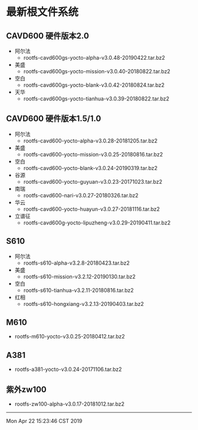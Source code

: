 # 最新根文件系统

## CAVD600 硬件版本2.0
* 阿尔法
	* rootfs-cavd600gs-yocto-alpha-v3.0.48-20190422.tar.bz2
* 美盛
	* rootfs-cavd600gs-yocto-mission-v3.0.40-20180822.tar.bz2
* 空白
	* rootfs-cavd600gs-yocto-blank-v3.0.42-20180824.tar.bz2
* 天华
	* rootfs-cavd600gs-yocto-tianhua-v3.0.39-20180822.tar.bz2

## CAVD600 硬件版本1.5/1.0
* 阿尔法
	* rootfs-cavd600-yocto-alpha-v3.0.28-20181205.tar.bz2
* 美盛
	* rootfs-cavd600-yocto-mission-v3.0.25-20180816.tar.bz2
* 空白
	* rootfs-cavd600-yocto-blank-v3.0.24-20190319.tar.bz2
* 谷源
	* rootfs-cavd600-yocto-guyuan-v3.0.23-20171023.tar.bz2
* 南瑞
	* rootfs-cavd600-nari-v3.0.27-20180326.tar.bz2
* 华云
	* rootfs-cavd600-yocto-huayun-v3.0.27-20181116.tar.bz2
* 立谱征
	* rootfs-cavd600g-yocto-lipuzheng-v3.0.29-20190411.tar.bz2

## S610
* 阿尔法
	* rootfs-s610-alpha-v3.2.8-20180423.tar.bz2
* 美盛
	* rootfs-s610-mission-v3.2.12-20190130.tar.bz2
* 空白
	* rootfs-s610-tianhua-v3.2.11-20180816.tar.bz2
* 红相
	* rootfs-s610-hongxiang-v3.2.13-20190403.tar.bz2

## M610
* rootfs-m610-yocto-v3.0.25-20180412.tar.bz2

## A381
* rootfs-a381-yocto-v3.0.24-20171106.tar.bz2

## 紫外zw100
* rootfs-zw100-alpha-v3.0.17-20181012.tar.bz2

----
Mon Apr 22 15:23:46 CST 2019
